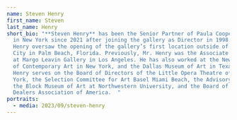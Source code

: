 ```yaml
---
name: Steven Henry
first_name: Steven
last_name: Henry
short_bio: "**Steven Henry** has been the Senior Partner of Paula Cooper Gallery
  in New York since 2021 after joining the gallery as Director in 1998. In 2020,
  Henry oversaw the opening of the gallery’s first location outside of New York
  City in Palm Beach, Florida. Previously, Mr. Henry was the Associate Director
  at Margo Leavin Gallery in Los Angeles. He has also worked at the New Museum
  of Contemporary Art in New York, and the Dallas Museum of Art in Texas. Mr.
  Henry serves on the Board of Directors of the Little Opera Theatre of New
  York, the Selection Committee for Art Basel Miami Beach, the Advisory Board of
  the Block Museum of Art at Northwestern University, and the Board of the Art
  Dealers Association of America.  "
portraits:
  - media: 2023/09/steven-henry
---
```

